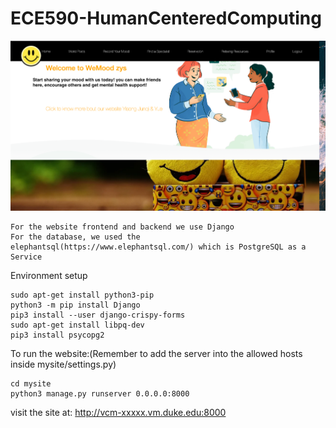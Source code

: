 # ECE590-HumanCenteredComputing

![](https://github.com/YisongZou/ECE590-HumanCenteredComputing/blob/main/Screen%20Shot%202021-04-13%20at%204.37.37%20PM.png)

```
For the website frontend and backend we use Django
For the database, we used the elephantsql(https://www.elephantsql.com/) which is PostgreSQL as a Service
```
Environment setup
```
sudo apt-get install python3-pip
python3 -m pip install Django
pip3 install --user django-crispy-forms
sudo apt-get install libpq-dev
pip3 install psycopg2
```
To run the website:(Remember to add the server into the allowed hosts inside mysite/settings.py)

```
cd mysite
python3 manage.py runserver 0.0.0.0:8000
```
visit the site at: http://vcm-xxxxx.vm.duke.edu:8000
